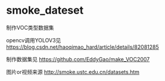 # smoke_dateset
制作VOC类型数据集

opencv调用YOLOV3见 	https://blog.csdn.net/haoqimao_hard/article/details/82081285

制作数据集见 	https://github.com/EddyGao/make_VOC2007

图片or视频来源  http://smoke.ustc.edu.cn/datasets.htm
